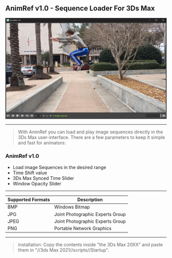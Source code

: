 ## AnimRef v1.0 - Sequence Loader For 3Ds Max


![AnimRef v1.0 User-Interface](img/interface.jpg)

---
>With AnimRef you can load and play image sequences directly in the 3Ds Max user-interface. There are a few parameters to keep it simple and fast for animators:

### AnimRef v1.0
- Load image Sequences in the desired range
- Time Shift value
- 3Ds Max Synced Time Slider
- Window Opacity Slider
---

| Supported Formats | Description |
| ----------- | ----------- |
| BMP | Windows Bitmap |
| JPG | Joint Photographic Experts Group |
| JPEG | Joint Photographic Experts Group |
| PNG | Portable Network Graphics |
---
>installation: 
	Copy the contents inside "the 3Ds Max 20XX" and paste them in "//3ds Max 2021//scripts//Startup".
